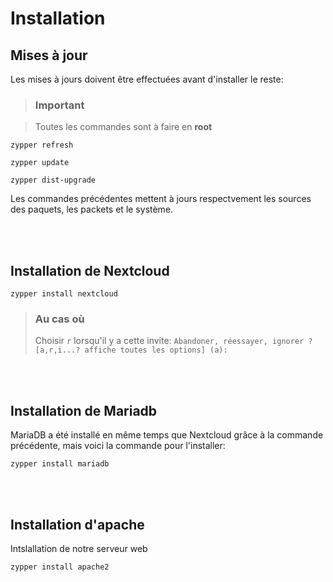 # Installation




## Mises à jour
Les mises à jours doivent être effectuées avant d'installer le reste:
>### **Important**

>Toutes les commandes sont à faire en **root**
```
zypper refresh 
```

```
zypper update 
```
```
zypper dist-upgrade
```
Les commandes précédentes mettent à jours respectvement les sources des paquets, les packets et le système.

<br><br>
## Installation de Nextcloud

```
zypper install nextcloud
```
>### **Au cas où**
>Choisir `r` lorsqu'il y a cette invite: `Abandoner, réessayer, ignorer ? [a,r,i...? affiche toutes les options] (a):`

<br><br>
## Installation de Mariadb
MariaDB a été installé en même temps que Nextcloud grâce à la commande précédente, mais voici la 
commande pour l'installer:
```
zypper install mariadb
```
<br><br>
## Installation d'apache
Intslallation de notre serveur web
```
zypper install apache2
```

